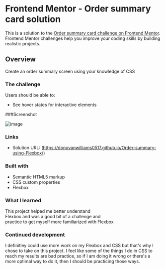 # Frontend Mentor - Order summary card solution

This is a solution to the [Order summary card challenge on Frontend Mentor](https://www.frontendmentor.io/challenges/order-summary-component-QlPmajDUj). Frontend Mentor challenges help you improve your coding skills by building realistic projects. 


## Overview
Create an order summary screen using your
knowledge of CSS

### The challenge

Users should be able to:

- See hover states for interactive elements

###Screenshot

  ![image](https://github.com/DonovanWilliams0517/Order-summary-using-Flexbox/assets/124460555/2ae9ce3d-35b1-498f-a379-8dd97b0f3df6)

### Links

- Solution URL: (https://donovanwilliams0517.github.io/Order-summary-using-Flexbox/)

### Built with

- Semantic HTML5 markup
- CSS custom properties
- Flexbox

### What I learned
This project helped me better understand                    
Flexbox and was a good bit of a challenge and   
practice to get myself more familiarized with 
Flexbox

### Continued development

I definitley could use more work on my Flexbox and CSS but that's why I chose to take on this project. I feel like some of the things I do in CSS to reach my results are bad practice, so if I am doing it wrong or there's a more optimal way to do it, then I should be practicing those ways.
